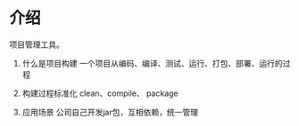 # 介绍
  项目管理工具。
  1. 什么是项目构建
    一个项目从编码、编译、测试、运行、打包、部署、运行的过程

  2. 构建过程标准化
    clean、compile、 package

  3. 应用场景
    公司自己开发jar包，互相依赖，统一管理